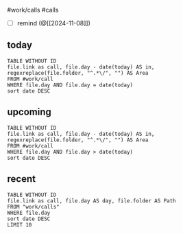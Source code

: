 #work/calls
#calls

- [ ] remind (@[[2024-11-08]])
## today

```dataview
TABLE WITHOUT ID
file.link as call, file.day - date(today) AS in, regexreplace(file.folder, "^.*\/", "") AS Area
FROM #work/call
WHERE file.day AND file.day = date(today)
sort date DESC
```

## upcoming

```dataview
TABLE WITHOUT ID
file.link as call, file.day - date(today) AS in, regexreplace(file.folder, "^.*\/", "") AS Area
FROM #work/call
WHERE file.day AND file.day > date(today)
sort date DESC
```

## recent

```dataview
TABLE WITHOUT ID
file.link as call, file.day AS day, file.folder AS Path
FROM "work/calls"
WHERE file.day
sort date DESC
LIMIT 10
```

